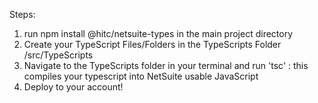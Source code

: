 Steps:
1. run npm install @hitc/netsuite-types in the main project directory
2. Create your TypeScript Files/Folders in the TypeScripts Folder /src/TypeScripts
3. Navigate to the TypeScripts folder in your terminal and run 'tsc' : this compiles your typescript into NetSuite usable JavaScript
4. Deploy to your account!
